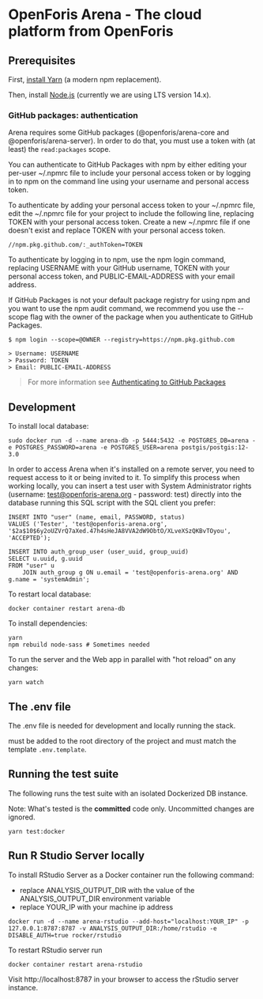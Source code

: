 # OpenForis Arena - The cloud platform from OpenForis

## Prerequisites

First, [install Yarn](https://yarnpkg.com/en/docs/install) (a modern npm replacement).

Then, install [Node.js](https://nodejs.org/en/download/) (currently we are using LTS version 14.x).

### GitHub packages: authentication

Arena requires some GitHub packages (@openforis/arena-core and @openforis/arena-server).
In order to do that, you must use a token with (at least) the `read:packages` scope.

You can authenticate to GitHub Packages with npm by either editing your per-user ~/.npmrc file to include your personal access token or by logging in to npm on the command line using your username and personal access token.

To authenticate by adding your personal access token to your ~/.npmrc file, edit the ~/.npmrc file for your project to include the following line, replacing TOKEN with your personal access token. Create a new ~/.npmrc file if one doesn't exist and replace TOKEN with your personal access token.

```shell
//npm.pkg.github.com/:_authToken=TOKEN
```

To authenticate by logging in to npm, use the npm login command, replacing USERNAME with your GitHub username, TOKEN with your personal access token, and PUBLIC-EMAIL-ADDRESS with your email address.

If GitHub Packages is not your default package registry for using npm and you want to use the npm audit command, we recommend you use the --scope flag with the owner of the package when you authenticate to GitHub Packages.

```shell
$ npm login --scope=@OWNER --registry=https://npm.pkg.github.com

> Username: USERNAME
> Password: TOKEN
> Email: PUBLIC-EMAIL-ADDRESS
```

> For more information see [Authenticating to GitHub Packages](https://docs.github.com/en/packages/guides/configuring-npm-for-use-with-github-packages#authenticating-to-github-packages)

## Development

To install local database:
```shell script
sudo docker run -d --name arena-db -p 5444:5432 -e POSTGRES_DB=arena -e POSTGRES_PASSWORD=arena -e POSTGRES_USER=arena postgis/postgis:12-3.0
``` 

In order to access Arena when it's installed on a remote server, you need to request access to it or being invited to it.
To simplify this process when working locally, you can insert a test user with System Administrator rights (username: test@openforis-arena.org - password: test) directly into the database running this SQL script with the SQL client you prefer:
```
INSERT INTO "user" (name, email, PASSWORD, status)
VALUES ('Tester', 'test@openforis-arena.org', '$2a$10$6y2oUZVrQ7aXed.47h4sHeJA8VVA2dW9ObtO/XLveXSzQKBvTOyou', 'ACCEPTED');

INSERT INTO auth_group_user (user_uuid, group_uuid)
SELECT u.uuid, g.uuid
FROM "user" u 
    JOIN auth_group g ON u.email = 'test@openforis-arena.org' AND g.name = 'systemAdmin';
```

To restart local database:
```shell script
docker container restart arena-db
```

To install dependencies:
```shell
yarn
npm rebuild node-sass # Sometimes needed
```

To run the server and the Web app in parallel with "hot reload" on any changes:
```shell
yarn watch
```

## The .env file

The .env file is needed for development and locally running the stack.

must be added to the root directory of the project and must match the template `.env.template`.


## Running the test suite

The following runs the test suite with an isolated Dockerized DB instance.

Note: What's tested is the **committed** code only. Uncommitted changes are ignored.

```shell
yarn test:docker
```

## Run R Studio Server locally

To install RStudio Server as a Docker container run the following command:
- replace ANALYSIS_OUTPUT_DIR with the value of the ANALYSIS_OUTPUT_DIR environment variable
- replace YOUR_IP with your machine ip address

```shell script
docker run -d --name arena-rstudio --add-host="localhost:YOUR_IP" -p 127.0.0.1:8787:8787 -v ANALYSIS_OUTPUT_DIR:/home/rstudio -e DISABLE_AUTH=true rocker/rstudio
```

To restart RStudio server run
```shell script
docker container restart arena-rstudio
```

Visit http://localhost:8787 in your browser to access the rStudio server instance.
